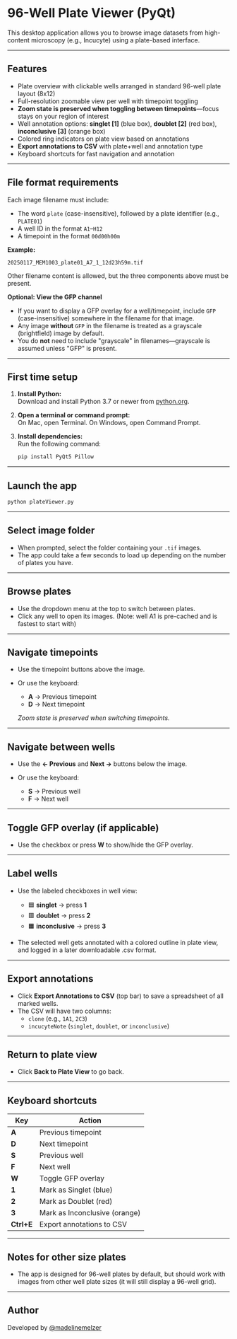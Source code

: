 # 96-Well Plate Viewer (PyQt)

This desktop application allows you to browse image datasets from high-content microscopy (e.g., Incucyte) using a plate-based interface.

---

## Features

* Plate overview with clickable wells arranged in standard 96-well plate layout (8x12)
* Full-resolution zoomable view per well with timepoint toggling
* **Zoom state is preserved when toggling between timepoints**—focus stays on your region of interest
* Well annotation options: **singlet [1]** (blue box), **doublet [2]** (red box), **inconclusive [3]** (orange box)
* Colored ring indicators on plate view based on annotations
* **Export annotations to CSV** with plate+well and annotation type
* Keyboard shortcuts for fast navigation and annotation

---

## File format requirements

Each image filename must include:

* The word `plate` (case-insensitive), followed by a plate identifier (e.g., `PLATE01`)
* A well ID in the format `A1`–`H12`
* A timepoint in the format `00d00h00m`

**Example:**

```
20250117_MEM1003_plate01_A7_1_12d23h59m.tif
```

Other filename content is allowed, but the three components above must be present.

**Optional: View the GFP channel**

* If you want to display a GFP overlay for a well/timepoint, include `GFP` (case-insensitive) somewhere in the filename for that image.
* Any image **without** `GFP` in the filename is treated as a grayscale (brightfield) image by default.
* You do **not** need to include "grayscale" in filenames—grayscale is assumed unless "GFP" is present.

---

## First time setup

1. **Install Python:**  
   Download and install Python 3.7 or newer from [python.org](https://www.python.org/downloads/).

2. **Open a terminal or command prompt:**  
   On Mac, open Terminal. On Windows, open Command Prompt.

3. **Install dependencies:**  
   Run the following command:
   ```bash
   pip install PyQt5 Pillow
   ```

---

## Launch the app

```bash
python plateViewer.py
```

---

## Select image folder

* When prompted, select the folder containing your `.tif` images.
* The app could take a few seconds to load up depending on the number of plates you have.

---

## Browse plates

* Use the dropdown menu at the top to switch between plates.
* Click any well to open its images. (Note: well A1 is pre-cached and is fastest to start with)

---

## Navigate timepoints

* Use the timepoint buttons above the image.
* Or use the keyboard:

  * **A** → Previous timepoint
  * **D** → Next timepoint

  *Zoom state is preserved when switching timepoints.*

---

## Navigate between wells

* Use the **← Previous** and **Next →** buttons below the image.
* Or use the keyboard:

  * **S** → Previous well
  * **F** → Next well


---

## Toggle GFP overlay (if applicable)

* Use the checkbox or press **W** to show/hide the GFP overlay.

---

## Label wells

* Use the labeled checkboxes in well view:

  * 🟦 **singlet** → press **1**
  * 🟥 **doublet** → press **2**
  * 🟧 **inconclusive** → press **3**

* The selected well gets annotated with a colored outline in plate view, and logged in a later downloadable .csv format.

---

## Export annotations

* Click **Export Annotations to CSV** (top bar) to save a spreadsheet of all marked wells.
* The CSV will have two columns:
  * `clone` (e.g., `1A1`, `2C3`)
  * `incucyteNote` (`singlet`, `doublet`, or `inconclusive`)

---

## Return to plate view

* Click **Back to Plate View** to go back.

---

## Keyboard shortcuts

| Key         | Action                                 |
|-------------|----------------------------------------|
| **A**       | Previous timepoint                     |
| **D**       | Next timepoint                         |
| **S**       | Previous well                          |
| **F**       | Next well                              |
| **W**       | Toggle GFP overlay                     |
| **1**       | Mark as Singlet (blue)                 |
| **2**       | Mark as Doublet (red)                  |
| **3**       | Mark as Inconclusive (orange)          |
| **Ctrl+E**  | Export annotations to CSV              |

---

## Notes for other size plates

* The app is designed for 96-well plates by default, but should work with images from other well plate sizes (it will still display a 96-well grid).

---

## Author

Developed by [@madelinemelzer](https://github.com/madelinemelzer)
